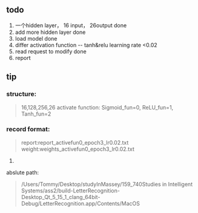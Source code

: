 ## todo

1. 一个hidden layer， 16 input， 26output    done
2. add more hidden layer done
3. load model done
4. differ activation function -- tanh&relu learning rate <0.02
5. read request to modify done
6. report



## tip
### structure:
> 16,128,256,26
activate function:
> Sigmoid_fun=0,
> ReLU_fun=1,
> Tanh_fun=2
### record format:
> report:report_activefun0_epoch3_lr0.02.txt
> weight:weights_activefun0_epoch3_lr0.02.txt

1. 





abslute path:
> /Users/Tommy/Desktop/studyInMassey/159_740Studies in Intelligent Systems/ass2/build-LetterRecognition-Desktop_Qt_5_15_1_clang_64bit-Debug/LetterRecognition.app/Contents/MacOS



